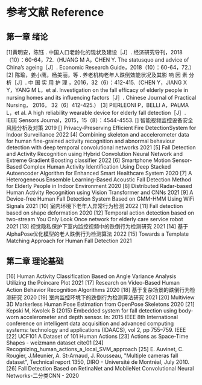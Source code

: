# 参考文献 Reference
## 第一章 绪论
[1]黄明安，陈钰 . 中国人口老龄化的现状及建设［J］. 经济研究导刊，2018（10）：60-64，72.（HUANG M A，CHEN Y. The statusquo and advice of China’s ageing［J］. Economic Research Guide，2018（10）：60-64，72.）
[2] 陈瑜，姜小鹰，杨美丽，等 . 养老机构老年人跌倒效能状况及其影 响 因 素 分 析［J］. 中 国 实 用 护 理 ，2016，32（6）：412-415.（CHEN Y，JIANG X Y，YANG M L，et al. lnvestigation on the fall efficacy of elderly people in nursing homes and its influencing factors［J］. Chinese Journal of Practical Nursing， 2016， 32（6）412-425.）
[3] PIERLEONI P，BELLI A，PALMA L，et al. A high reliability wearable device for elderly fall detection［J］. IEEE Sensors Journal，2015，15（8）：4544-4553.
[] 智能视频监控设备安全风险分析及对策 2019
[] Privacy-Preserving Efficient Fire DetectionSystem for Indoor Surveillance 2022
[4] Combining skeleton and accelerometer data for human fine-grained activity recognition and abnormal behaviour detection with deep temporal convolutional networks 2021
[5] Fall Detection and Activity Recognition using Hybrid Convolution Neural Network and Extreme Gradient Boosting classifier 2022
[6] Smartphone Motion Sensor-Based Complex Human Activity Identification Using Deep Stacked Autoencoder Algorithm for Enhanced Smart Healthcare System 2020
[7] A Heterogeneous Ensemble Learning-Based Acoustic Fall Detection Method for Elderly People in Indoor Environment 2020
[8] Distributed Radar-based Human Activity Recognition using Vision Transformer and CNNs 2021
[9] A Device-free Human Fall Detection System Based on GMM-HMM Using WiFi Signals 2021
[10] 室内环境下老年人异常行为检测 2022
[11] Fall detection based on shape deformation 2020
[12] Temporal action detection based on two-stream You Only Look Once network for elderly care service robot 2021
[13] 视觉隐私保护下室内监控视频中的跌倒行为检测研究 2021
[14] 基于AlphaPose优化模型的老人跌倒行为检测算法 2022
[15] Towards a Template Matching Approach for Human Fall Detection 2021
## 第二章 理论基础
[16] Human Activity Classification Based on Angle Variance Analysis Utilizing the Poincare Plot 2021
[17] Research on Video-Based Human Action Behavior Recognition Algorithms 2020
[18] 基于复杂场景的跌倒行为检测研究 2020
[19] 室内监控环境下的跌倒行为检测算法研究 2021
[20] Multiview 3D Markerless Human Pose Estimation from OpenPose Skeletons 2020
[21] Kepski M, Kwolek B (2015) Embedded system for fall detection using body-worn accelerometer and depth sensor. In: 2015 IEEE 8th International conference on intelligent data acquisition and advanced computing systems: technology and applications (IDAACS), vol 2, pp 755–759. IEEE
[22] UCF101 A Dataset of 101 Human Actions
[23] Actions as Space-Time Shapes - weizmann dataset cite01
[24] Recognizing_human_actions_a_local_SVM_approach
[25] E. Auvinet, C. Rougier, J.Meunier, A. St-Arnaud, J. Rousseau, "Multiple cameras fall dataset", Technical report 1350, DIRO - Université de Montréal, July 2010.
[26] Fall Detection Based on RetinaNet and MobileNet Convolutional Neural Networks-二分类CNN - 2020